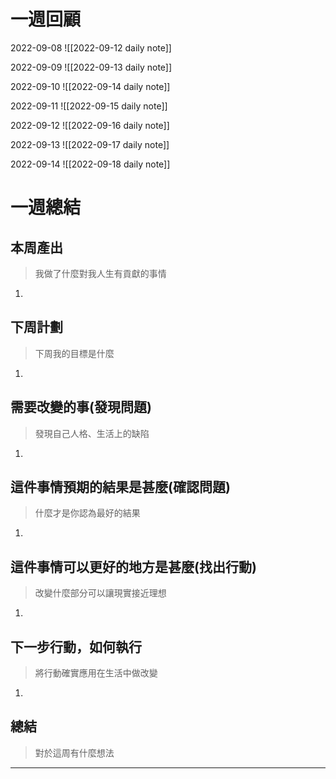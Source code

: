# 一週回顧

2022-09-08
![[2022-09-12 daily note]]

2022-09-09
![[2022-09-13 daily note]]

2022-09-10
![[2022-09-14 daily note]]

2022-09-11
![[2022-09-15 daily note]]

2022-09-12
![[2022-09-16 daily note]]

2022-09-13
![[2022-09-17 daily note]]

2022-09-14
![[2022-09-18 daily note]]

# 一週總結
## 本周產出
>我做了什麼對我人生有貢獻的事情
1. 

## 下周計劃
>下周我的目標是什麼
1. 

## 需要改變的事(發現問題)
>發現自己人格、生活上的缺陷
1. 

## 這件事情預期的結果是甚麼(確認問題)
>什麼才是你認為最好的結果
1. 

## 這件事情可以更好的地方是甚麼(找出行動)
>改變什麼部分可以讓現實接近理想
1. 

 ## 下一步行動，如何執行
>將行動確實應用在生活中做改變
1. 

## 總結
>對於這周有什麼想法
---

